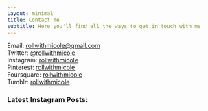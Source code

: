 ```yaml
---
Layout: minimal
title: Contact me
subtitle: Here you'll find all the ways to get in touch with me
---
```

Email: rollwithmicole@gmail.com  
Twitter: [@rollwithmicole](https://twitter.com/rollwithmicole)  
Instagram: [rollwithmicole](https://www.instagram.com/rollwithmicole/)  
Pinterest: [rollwithmicole](https://www.pinterest.com/rollwithmicole/)  
Foursquare: [rollwithmicole](https://foursquare.com/rollwithmicole)  
Tumblr: [rollwithmicole](https://rollwithmicole.tumblr.com/)

### Latest Instagram Posts:

<div class='embedsocial-instagram' data-ref="3eeec07e7bc206670483ea9acf58093cb74fd6fa"></div><script>(function(d, s, id){var js; if (d.getElementById(id)) {return;} js = d.createElement(s); js.id = id; js.src = "https://embedsocial.com/embedscript/in.js"; d.getElementsByTagName("head")[0].appendChild(js);}(document, "script", "EmbedSocialInstagramScript"));</script>
